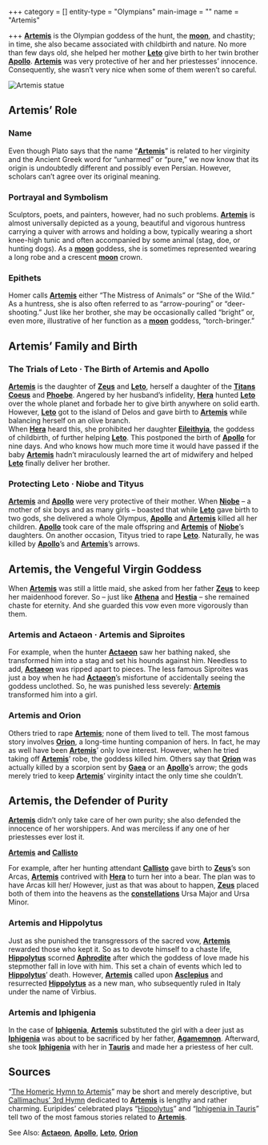 +++
category = []
entity-type = "Olympians"
main-image = ""
name = "Artemis"

+++
[**Artemis**](https://www.greekmythology.com/Olympians/Artemis/artemis.html "Artemis") is the Olympian goddess of the hunt, the [**moon**](https://www.greekmythology.com/Myths/Planets/Moon/moon.html "Moon"), and chastity; in time, she also became associated with childbirth and nature. No more than few days old, she helped her mother [**Leto**](https://www.greekmythology.com/Myths/The_Myths/Zeus's_Lovers/Leto/leto.html "Leto") give birth to her twin brother [**Apollo**](https://www.greekmythology.com/Olympians/Apollo/apollo.html "Apollo"). [**Artemis**](https://www.greekmythology.com/Olympians/Artemis/artemis.html "Artemis") was very protective of her and her priestesses’ innocence. Consequently, she wasn’t very nice when some of them weren’t so careful.

![](https://www.greekmythology.com/images/mythology/artemis_11.jpg "Artemis statue")

## **Artemis’ Role**

### **Name**

Even though Plato says that the name “[**Artemis**](https://www.greekmythology.com/Olympians/Artemis/artemis.html "Artemis")” is related to her virginity and the Ancient Greek word for “unharmed” or “pure,” we now know that its origin is undoubtedly different and possibly even Persian. However, scholars can’t agree over its original meaning.

### **Portrayal and Symbolism**

Sculptors, poets, and painters, however, had no such problems. [**Artemis**](https://www.greekmythology.com/Olympians/Artemis/artemis.html "Artemis") is almost universally depicted as a young, beautiful and vigorous huntress carrying a quiver with arrows and holding a bow, typically wearing a short knee-high tunic and often accompanied by some animal (stag, doe, or hunting dogs). As a [**moon**](https://www.greekmythology.com/Myths/Planets/Moon/moon.html "Moon") goddess, she is sometimes represented wearing a long robe and a crescent [**moon**](https://www.greekmythology.com/Myths/Planets/Moon/moon.html "Moon") crown.

### **Epithets**

Homer calls [**Artemis**](https://www.greekmythology.com/Olympians/Artemis/artemis.html "Artemis") either “The Mistress of Animals” or “She of the Wild.” As a huntress, she is also often referred to as “arrow-pouring” or “deer-shooting.” Just like her brother, she may be occasionally called “bright” or, even more, illustrative of her function as a [**moon**](https://www.greekmythology.com/Myths/Planets/Moon/moon.html "Moon") goddess, “torch-bringer.”

## **Artemis’ Family and Birth**

### **The Trials of Leto · The Birth of Artemis and Apollo**

[**Artemis**](https://www.greekmythology.com/Olympians/Artemis/artemis.html "Artemis") is the daughter of [**Zeus**](https://www.greekmythology.com/Olympians/Zeus/zeus.html "Zeus") and [**Leto**](https://www.greekmythology.com/Myths/The_Myths/Zeus's_Lovers/Leto/leto.html "Leto"), herself a daughter of the [**Titans**](https://www.greekmythology.com/Titans/titans.html "Titans") [**Coeus**](https://www.greekmythology.com/Titans/Coeus/coeus.html "Coeus") and [**Phoebe**](https://www.greekmythology.com/Titans/Phoebe/phoebe.html "Phoebe"). Angered by her husband’s infidelity, [**Hera**](https://www.greekmythology.com/Olympians/Hera/hera.html "Hera") hunted [**Leto**](https://www.greekmythology.com/Myths/The_Myths/Zeus's_Lovers/Leto/leto.html "Leto") over the whole planet and forbade her to give birth anywhere on solid earth. However, [**Leto**](https://www.greekmythology.com/Myths/The_Myths/Zeus's_Lovers/Leto/leto.html "Leto") got to the island of Delos and gave birth to [**Artemis**](https://www.greekmythology.com/Olympians/Artemis/artemis.html "Artemis") while balancing herself on an olive branch.  
When [**Hera**](https://www.greekmythology.com/Olympians/Hera/hera.html "Hera") heard this, she prohibited her daughter [**Eileithyia**](https://www.greekmythology.com/Other_Gods/Eileithyia/eileithyia.html "Eileithyia"), the goddess of childbirth, of further helping [**Leto**](https://www.greekmythology.com/Myths/The_Myths/Zeus's_Lovers/Leto/leto.html "Leto"). This postponed the birth of [**Apollo**](https://www.greekmythology.com/Olympians/Apollo/apollo.html "Apollo") for nine days. And who knows how much more time it would have passed if the baby [**Artemis**](https://www.greekmythology.com/Olympians/Artemis/artemis.html "Artemis") hadn’t miraculously learned the art of midwifery and helped [**Leto**](https://www.greekmythology.com/Myths/The_Myths/Zeus's_Lovers/Leto/leto.html "Leto") finally deliver her brother.

### **Protecting Leto · Niobe and Tityus**

[**Artemis**](https://www.greekmythology.com/Olympians/Artemis/artemis.html "Artemis") and [**Apollo**](https://www.greekmythology.com/Olympians/Apollo/apollo.html "Apollo") were very protective of their mother. When [**Niobe**](https://www.greekmythology.com/Myths/Mortals/Niobe/niobe.html "Niobe") – a mother of six boys and as many girls – boasted that while [**Leto**](https://www.greekmythology.com/Myths/The_Myths/Zeus's_Lovers/Leto/leto.html "Leto") gave birth to two gods, she delivered a whole Olympus, [**Apollo**](https://www.greekmythology.com/Olympians/Apollo/apollo.html "Apollo") and [**Artemis**](https://www.greekmythology.com/Olympians/Artemis/artemis.html "Artemis") killed all her children. [**Apollo**](https://www.greekmythology.com/Olympians/Apollo/apollo.html "Apollo") took care of the male offspring and [**Artemis**](https://www.greekmythology.com/Olympians/Artemis/artemis.html "Artemis") of [**Niobe**](https://www.greekmythology.com/Myths/Mortals/Niobe/niobe.html "Niobe")’s daughters. On another occasion, Tityus tried to rape [**Leto**](https://www.greekmythology.com/Myths/The_Myths/Zeus's_Lovers/Leto/leto.html "Leto"). Naturally, he was killed by [**Apollo**](https://www.greekmythology.com/Olympians/Apollo/apollo.html "Apollo")’s and [**Artemis**](https://www.greekmythology.com/Olympians/Artemis/artemis.html "Artemis")’s arrows.

## **Artemis, the Vengeful Virgin Goddess**

When [**Artemis**](https://www.greekmythology.com/Olympians/Artemis/artemis.html "Artemis") was still a little maid, she asked from her father [**Zeus**](https://www.greekmythology.com/Olympians/Zeus/zeus.html "Zeus") to keep her maidenhood forever. So – just like [**Athena**](https://www.greekmythology.com/Olympians/Athena/athena.html "Athena") and [**Hestia**](https://www.greekmythology.com/Olympians/Hestia/hestia.html "Hestia") – she remained chaste for eternity. And she guarded this vow even more vigorously than them.

### **Artemis and Actaeon · Artemis and Siproites**

For example, when the hunter [**Actaeon**](https://www.greekmythology.com/Myths/Heroes/Actaeon/actaeon.html "Actaeon") saw her bathing naked, she transformed him into a stag and set his hounds against him. Needless to add, [**Actaeon**](https://www.greekmythology.com/Myths/Heroes/Actaeon/actaeon.html "Actaeon") was ripped apart to pieces. The less famous Siproites was just a boy when he had [**Actaeon**](https://www.greekmythology.com/Myths/Heroes/Actaeon/actaeon.html "Actaeon")’s misfortune of accidentally seeing the goddess unclothed. So, he was punished less severely: [**Artemis**](https://www.greekmythology.com/Olympians/Artemis/artemis.html "Artemis") transformed him into a girl.

### **Artemis and Orion**

Others tried to rape [**Artemis**](https://www.greekmythology.com/Olympians/Artemis/artemis.html "Artemis"); none of them lived to tell. The most famous story involves [**Orion**](https://www.greekmythology.com/Myths/Mortals/Orion/orion.html "Orion"), a long-time hunting companion of hers. In fact, he may as well have been [**Artemis**](https://www.greekmythology.com/Olympians/Artemis/artemis.html "Artemis")’ only love interest. However, when he tried taking off [**Artemis**](https://www.greekmythology.com/Olympians/Artemis/artemis.html "Artemis")’ robe, the goddess killed him. Others say that [**Orion**](https://www.greekmythology.com/Myths/Mortals/Orion/orion.html "Orion") was actually killed by a scorpion sent by [**Gaea**](https://www.greekmythology.com/Other_Gods/Gaea/gaea.html "Gaea") or an [**Apollo**](https://www.greekmythology.com/Olympians/Apollo/apollo.html "Apollo")’s arrow; the gods merely tried to keep [**Artemis**](https://www.greekmythology.com/Olympians/Artemis/artemis.html "Artemis")’ virginity intact the only time she couldn’t.

## **Artemis, the Defender of Purity**

[**Artemis**](https://www.greekmythology.com/Olympians/Artemis/artemis.html "Artemis") didn’t only take care of her own purity; she also defended the innocence of her worshippers. And was merciless if any one of her priestesses ever lost it.

[**Artemis**](https://www.greekmythology.com/Olympians/Artemis/artemis.html "Artemis") **and** [**Callisto**](https://www.greekmythology.com/Myths/The_Myths/Zeus's_Lovers/Callisto/callisto.html "Callisto")

For example, after her hunting attendant [**Callisto**](https://www.greekmythology.com/Myths/The_Myths/Zeus's_Lovers/Callisto/callisto.html "Callisto") gave birth to [**Zeus**](https://www.greekmythology.com/Olympians/Zeus/zeus.html "Zeus")’s son Arcas, [**Artemis**](https://www.greekmythology.com/Olympians/Artemis/artemis.html "Artemis") contrived with [**Hera**](https://www.greekmythology.com/Olympians/Hera/hera.html "Hera") to turn her into a bear. The plan was to have Arcas kill her/ However, just as that was about to happen, [**Zeus**](https://www.greekmythology.com/Olympians/Zeus/zeus.html "Zeus") placed both of them into the heavens as the [**constellations**](https://www.greekmythology.com/Myths/Planets/Constellations/constellations.html "Constellations") Ursa Major and Ursa Minor.

### **Artemis and Hippolytus**

Just as she punished the transgressors of the sacred vow, [**Artemis**](https://www.greekmythology.com/Olympians/Artemis/artemis.html "Artemis") rewarded those who kept it. So as to devote himself to a chaste life, [**Hippolytus**](https://www.greekmythology.com/Myths/Mortals/Hippolytus/hippolytus.html "Hippolytus") scorned [**Aphrodite**](https://www.greekmythology.com/Olympians/Aphrodite/aphrodite.html "Aphrodite") after which the goddess of love made his stepmother fall in love with him. This set a chain of events which led to [**Hippolytus**](https://www.greekmythology.com/Myths/Mortals/Hippolytus/hippolytus.html "Hippolytus")’ death. However, [**Artemis**](https://www.greekmythology.com/Olympians/Artemis/artemis.html "Artemis") called upon [**Asclepius**](https://www.greekmythology.com/Other_Gods/Asclepius/asclepius.html "Asclepius") and resurrected [**Hippolytus**](https://www.greekmythology.com/Myths/Mortals/Hippolytus/hippolytus.html "Hippolytus") as a new man, who subsequently ruled in Italy under the name of Virbius.

### **Artemis and Iphigenia**

In the case of [**Iphigenia**](https://www.greekmythology.com/Myths/Mortals/Iphigenia/iphigenia.html "Iphigenia"), [**Artemis**](https://www.greekmythology.com/Olympians/Artemis/artemis.html "Artemis") substituted the girl with a deer just as [**Iphigenia**](https://www.greekmythology.com/Myths/Mortals/Iphigenia/iphigenia.html "Iphigenia") was about to be sacrificed by her father, [**Agamemnon**](https://www.greekmythology.com/Myths/Mortals/Agamemnon/agamemnon.html "Agamemnon"). Afterward, she took [**Iphigenia**](https://www.greekmythology.com/Myths/Mortals/Iphigenia/iphigenia.html "Iphigenia") with her in [**Tauris**](https://www.greekmythology.com/Myths/Places/Tauris/tauris.html "Tauris") and made her a priestess of her cult.

## **Sources**

“[The Homeric Hymn to Artemis](http://www.perseus.tufts.edu/hopper/text?doc=HH%209)” may be short and merely descriptive, but [Callimachus’ 3rd Hymn](https://www.archive.org/stream/callimachuslycop00calluoft#page/60/mode/2up) dedicated to [**Artemis**](https://www.greekmythology.com/Olympians/Artemis/artemis.html "Artemis") is lengthy and rather charming. Euripides’ celebrated plays “[Hippolytus](http://www.perseus.tufts.edu/hopper/text?doc=Eur.%20Hipp.)” and “[Iphigenia in Tauris](http://www.perseus.tufts.edu/hopper/text?doc=Perseus%3Atext%3A1999.01.0112%3Acard%3D1)” tell two of the most famous stories related to [**Artemis**](https://www.greekmythology.com/Olympians/Artemis/artemis.html "Artemis").

See Also: [**Actaeon**](https://www.greekmythology.com/Myths/Heroes/Actaeon/actaeon.html "Actaeon"), [**Apollo**](https://www.greekmythology.com/Olympians/Apollo/apollo.html "Apollo"), [**Leto**](https://www.greekmythology.com/Myths/The_Myths/Zeus's_Lovers/Leto/leto.html "Leto"), [**Orion**](https://www.greekmythology.com/Myths/Mortals/Orion/orion.html "Orion")
